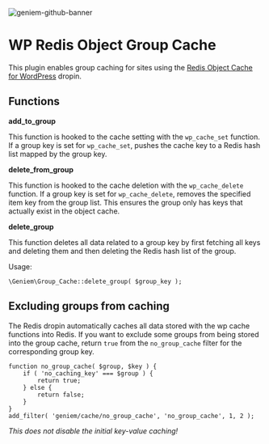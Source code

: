 ![geniem-github-banner](https://cloud.githubusercontent.com/assets/5691777/14319886/9ae46166-fc1b-11e5-9630-d60aa3dc4f9e.png)

# WP Redis Object Group Cache

This plugin enables group caching for sites using the [Redis Object Cache for WordPress](https://github.com/devgeniem/wp-redis-object-cache-dropin) dropin.

## Functions

**add\_to\_group**

This function is hooked to the cache setting with the `wp_cache_set` function. If a group key is set for `wp_cache_set`, pushes the cache key to a Redis hash list mapped by the group key.

**delete\_from\_group**

This function is hooked to the cache deletion with the `wp_cache_delete` function. If a group key is set for `wp_cache_delete`, removes the specified item key from the group list. This ensures the group only has keys that actually exist in the object cache.

**delete\_group**

This function deletes all data related to a group key by first fetching all keys and deleting them and then deleting the Redis hash list of the group.

Usage:

```
\Geniem\Group_Cache::delete_group( $group_key );
```

## Excluding groups from caching

The Redis dropin automatically caches all data stored with the wp cache functions into Redis. If you want to exclude some groups from being stored into the group cache, return `true`
 from the `no_group_cache` filter for the corresponding group key.

```
function no_group_cache( $group, $key ) {
    if ( 'no_caching_key' === $group ) {
        return true;
    } else {
        return false;
    }
}
add_filter( 'geniem/cache/no_group_cache', 'no_group_cache', 1, 2 );
```
_This does not disable the initial key-value caching!_